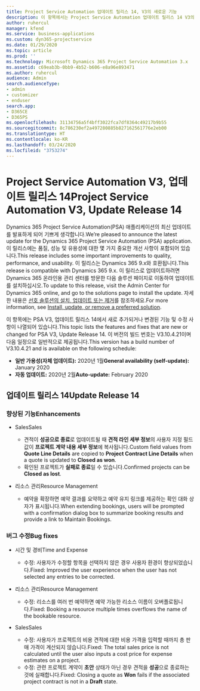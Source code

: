 ```yaml
---
title: Project Service Automation 업데이트 릴리스 14, V3의 새로운 기능
description: 이 항목에서는 Project Service Automation 업데이트 릴리스 14 V3의 새로운 기능에 대한 정보를 제공합니다.
author: ruhercul
manager: kfend
ms.service: business-applications
ms.custom: dyn365-projectservice
ms.date: 01/29/2020
ms.topic: article
ms.prod: ''
ms.technology: Microsoft Dynamics 365 Project Service Automation 3.x
ms.assetid: c69eab3b-0bb9-4b52-b606-e8a96e893471
ms.author: ruhercul
audience: Admin
search.audienceType:
- admin
- customizer
- enduser
search.app:
- D365CE
- D365PS
ms.openlocfilehash: 31134756a5f4bff3022fca7df8364c49217b9b55
ms.sourcegitcommit: 8c786230ef2a497280885b827162561776e2eb00
ms.translationtype: HT
ms.contentlocale: ko-KR
ms.lasthandoff: 03/24/2020
ms.locfileid: "3753274"
---
```

# <a name="project-service-automation-v3-update-release-14"></a><span data-ttu-id="f6350-103">Project Service Automation V3, 업데이트 릴리스 14</span><span class="sxs-lookup"><span data-stu-id="f6350-103">Project Service Automation V3, Update Release 14</span></span>
<span data-ttu-id="f6350-104">Dynamics 365 Project Service Automation(PSA) 애플리케이션의 최신 업데이트를 발표하게 되어 기쁘게 생각합니다.</span><span class="sxs-lookup"><span data-stu-id="f6350-104">We’re pleased to announce the latest update for the Dynamics 365 Project Service Automation (PSA) application.</span></span> <span data-ttu-id="f6350-105">이 릴리스에는 품질, 성능 및 유용성에 대한 몇 가지 중요한 개선 사항이 포함되어 있습니다.</span><span class="sxs-lookup"><span data-stu-id="f6350-105">This release includes some important improvements to quality, performance, and usability.</span></span> <span data-ttu-id="f6350-106">이 릴리스는 Dynamics 365 9.x와 호환됩니다.</span><span class="sxs-lookup"><span data-stu-id="f6350-106">This release is compatible with Dynamics 365 9.x.</span></span> <span data-ttu-id="f6350-107">이 릴리스로 업데이트하려면 Dynamics 365 온라인용 관리 센터를 방문한 다음 솔루션 페이지로 이동하여 업데이트를 설치하십시오.</span><span class="sxs-lookup"><span data-stu-id="f6350-107">To update to this release, visit the Admin Center for Dynamics 365 online, and go to the solutions page to install the update.</span></span> <span data-ttu-id="f6350-108">자세한 내용은 [선호 솔루션의 설치, 업데이트 또는 제거](https://docs.microsoft.com/power-platform/admin/install-remove-preferred-solution)를 참조하세요.</span><span class="sxs-lookup"><span data-stu-id="f6350-108">For more information, see [Install, update, or remove a preferred solution](https://docs.microsoft.com/power-platform/admin/install-remove-preferred-solution).</span></span>

<span data-ttu-id="f6350-109">이 항목에는 PSA V3, 업데이트 릴리스 14에서 새로 추가되거나 변경된 기능 및 수정 사항이 나열되어 있습니다.</span><span class="sxs-lookup"><span data-stu-id="f6350-109">This topic lists the features and fixes that are new or changed for PSA V3, Update Release 14.</span></span> <span data-ttu-id="f6350-110">이 버전의 빌드 번호는 V3.10.4.21이며 다음 일정으로 일반적으로 제공됩니다.</span><span class="sxs-lookup"><span data-stu-id="f6350-110">This version has a build number of V3.10.4.21 and is available on the following schedule:</span></span>

- <span data-ttu-id="f6350-111">**일반 가용성(자체 업데이트):** 2020년 1월</span><span class="sxs-lookup"><span data-stu-id="f6350-111">**General availability (self-update):** January 2020</span></span>
- <span data-ttu-id="f6350-112">**자동 업데이트:** 2020년 2월</span><span class="sxs-lookup"><span data-stu-id="f6350-112">**Auto-update:** February 2020</span></span>

## <a name="update-release-14"></a><span data-ttu-id="f6350-113">업데이트 릴리스 14</span><span class="sxs-lookup"><span data-stu-id="f6350-113">Update Release 14</span></span>

### <a name="enhancements"></a><span data-ttu-id="f6350-114">향상된 기능</span><span class="sxs-lookup"><span data-stu-id="f6350-114">Enhancements</span></span>

- <span data-ttu-id="f6350-115">Sales</span><span class="sxs-lookup"><span data-stu-id="f6350-115">Sales</span></span>

     - <span data-ttu-id="f6350-116">견적이 **성공으로 종료**로 업데이트될 때 **견적 라인 세부 정보**의 사용자 지정 필드 값이 **프로젝트 계약 내용 세부 정보**에 복사됩니다.</span><span class="sxs-lookup"><span data-stu-id="f6350-116">Custom field values from **Quote Line Details** are copied to **Project Contract Line Details** when a quote is updated to **Closed as won**.</span></span>
     - <span data-ttu-id="f6350-117">확인된 프로젝트가 **실패로 종료**일 수 있습니다.</span><span class="sxs-lookup"><span data-stu-id="f6350-117">Confirmed projects can be **Closed as lost**.</span></span>

- <span data-ttu-id="f6350-118">리소스 관리</span><span class="sxs-lookup"><span data-stu-id="f6350-118">Resource Management</span></span>

     - <span data-ttu-id="f6350-119">예약을 확장하면 예약 결과를 요약하고 예약 유지 링크를 제공하는 확인 대화 상자가 표시됩니다.</span><span class="sxs-lookup"><span data-stu-id="f6350-119">When extending bookings, users will be prompted with a confirmation dialog box to summarize booking results and provide a link to Maintain Bookings.</span></span>


### <a name="bug-fixes"></a><span data-ttu-id="f6350-120">버그 수정</span><span class="sxs-lookup"><span data-stu-id="f6350-120">Bug fixes</span></span>

- <span data-ttu-id="f6350-121">시간 및 경비</span><span class="sxs-lookup"><span data-stu-id="f6350-121">Time and Expense</span></span>

     - <span data-ttu-id="f6350-122">수정: 사용자가 수정할 항목을 선택하지 않은 경우 사용자 환경이 향상되었습니다.</span><span class="sxs-lookup"><span data-stu-id="f6350-122">Fixed: Improved the user experience when the user has not selected any entries to be corrected.</span></span>

- <span data-ttu-id="f6350-123">리소스 관리</span><span class="sxs-lookup"><span data-stu-id="f6350-123">Resource Management</span></span>

     - <span data-ttu-id="f6350-124">수정: 리소스를 여러 번 예약하면 예약 가능한 리소스 이름이 오버플로됩니다.</span><span class="sxs-lookup"><span data-stu-id="f6350-124">Fixed: Booking a resource multiple times overflows the name of the bookable resource.</span></span>

- <span data-ttu-id="f6350-125">Sales</span><span class="sxs-lookup"><span data-stu-id="f6350-125">Sales</span></span>

     - <span data-ttu-id="f6350-126">수정: 사용자가 프로젝트의 비용 견적에 대한 비용 가격을 입력할 때까지 총 판매 가격이 계산되지 않습니다.</span><span class="sxs-lookup"><span data-stu-id="f6350-126">Fixed: The total sales price is not calculated until the user also inputs a cost price for expense estimates on a project.</span></span>
     - <span data-ttu-id="f6350-127">수정: 관련 프로젝트 계약이 **초안** 상태가 아닌 경우 견적을 **성공**으로 종료하는 것에 실패합니다.</span><span class="sxs-lookup"><span data-stu-id="f6350-127">Fixed: Closing a quote as **Won** fails if the associated project contract is not in a **Draft** state.</span></span>

